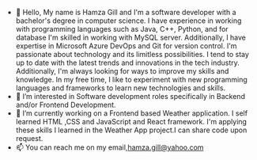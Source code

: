 - 👋 Hello, My name is Hamza Gill and I'm a software developer with a bachelor's degree in computer science. I have experience in working with programming languages such as Java, C++, Python, and for database I'm skilled in working with MySQL server. Additionally, I have expertise in Microsoft Azure DevOps and Git for version control.
I'm passionate about technology and its limitless possibilities. I tend to stay up to date with the latest trends and innovations in the tech industry. Additionally, I'm always looking for ways to improve my skills and knowledge. In my free time, I like to experiment with new programming languages and frameworks to learn new technologies and skills.
- 👀 I’m interested in Software development roles specifically in Backend and/or Frontend Development.
- 🌱 I’m currently working on a Frontend based Weather application. I self learned HTML ,CSS and JavaScript and React framework. I'm applying these skills I learned in the Weather App project.I can share code upon request.
- 📫 You can reach me on my email,hamza.gill@yahoo.com
  
